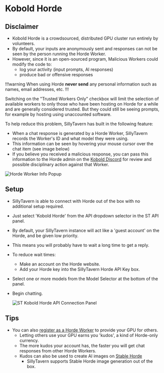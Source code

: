 # Kobold Horde

## Disclaimer

- Kobold Horde is a crowdsourced, distributed GPU cluster run entirely by volunteers.
- By default, your inputs are anonymously sent and responses can not be seen by the person running the Horde Worker.
- However, since it is an open-sourced program, Malicious Workers could modify the code to:
  - log your activity (input prompts, AI responses)
  - produce bad or offensive responses

!!!warning
When using Horde **never send** any personal information such as names, email addresses, etc.
!!!

Switching on the "Trusted Workers Only" checkbox will limit the selection of available workers to only those who have been hosting on Horde for a while and are generally considered trusted. But they could still be seeing prompts, for example by hosting using unaccounted software.

To help reduce this problem, SillyTavern has built in the following feature:

- When a chat response is generated by a Horde Worker, SillyTavern records the Worker's ID and what model they were using.
- This information can be seen by hovering your mouse cursor over the chat item (see image below)
- If you believe you received a malicious response, you can pass this information to the Horde admin on the [Kobold Discord](https://koboldai.org/discord) for review and possible disciplinary action against that Worker.

![Horde Worker Info Popup](https://files.catbox.moe/kw657j.png)

## Setup

- SillyTavern is able to connect with Horde out of the box with no additional setup required.
- Just select 'Kobold Horde' from the API dropdown selector in the ST API panel.
- By default, your SillyTavern instance will act like a 'guest account' on the Horde, and be given low priority.
- This means you will probably have to wait a long time to get a reply.
- To reduce wait times:
  - Make an account on the Horde website.
  - Add your Horde key into the SillyTavern Horde API Key box.
- Select one or more models from the Model Selector at the bottom of the panel.
- Begin chatting.

  ![ST Kobold Horde API Connection Panel](https://files.catbox.moe/mtajd1.png)

## Tips

- You can also [register as a Horde Worker](https://github.com/Haidra-Org/AI-Horde-Worker#readme) to provide your GPU for others.
  - Letting others use your GPU earns you 'kudos', a kind of Horde-only currency.
  - The more kudos your account has, the faster you will get chat responses from other Horde Workers.
  - Kudos can also be used to create AI images on [Stable Horde](https://stablehorde.net)
    - SillyTavern supports Stable Horde image generation out of the box.
